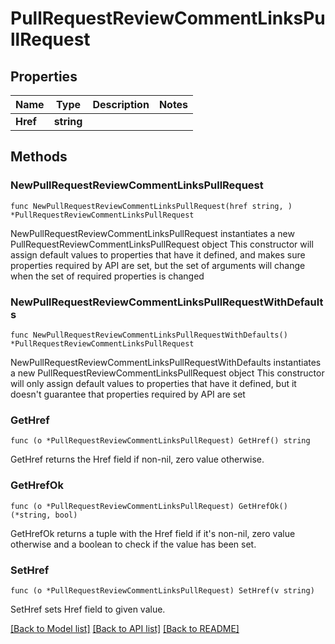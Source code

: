 # PullRequestReviewCommentLinksPullRequest

## Properties

Name | Type | Description | Notes
------------ | ------------- | ------------- | -------------
**Href** | **string** |  | 

## Methods

### NewPullRequestReviewCommentLinksPullRequest

`func NewPullRequestReviewCommentLinksPullRequest(href string, ) *PullRequestReviewCommentLinksPullRequest`

NewPullRequestReviewCommentLinksPullRequest instantiates a new PullRequestReviewCommentLinksPullRequest object
This constructor will assign default values to properties that have it defined,
and makes sure properties required by API are set, but the set of arguments
will change when the set of required properties is changed

### NewPullRequestReviewCommentLinksPullRequestWithDefaults

`func NewPullRequestReviewCommentLinksPullRequestWithDefaults() *PullRequestReviewCommentLinksPullRequest`

NewPullRequestReviewCommentLinksPullRequestWithDefaults instantiates a new PullRequestReviewCommentLinksPullRequest object
This constructor will only assign default values to properties that have it defined,
but it doesn't guarantee that properties required by API are set

### GetHref

`func (o *PullRequestReviewCommentLinksPullRequest) GetHref() string`

GetHref returns the Href field if non-nil, zero value otherwise.

### GetHrefOk

`func (o *PullRequestReviewCommentLinksPullRequest) GetHrefOk() (*string, bool)`

GetHrefOk returns a tuple with the Href field if it's non-nil, zero value otherwise
and a boolean to check if the value has been set.

### SetHref

`func (o *PullRequestReviewCommentLinksPullRequest) SetHref(v string)`

SetHref sets Href field to given value.



[[Back to Model list]](../README.md#documentation-for-models) [[Back to API list]](../README.md#documentation-for-api-endpoints) [[Back to README]](../README.md)


